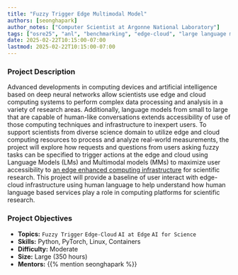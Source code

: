 ```yaml
---
title: "Fuzzy Trigger Edge Multimodal Model"
authors: [seonghapark]
author_notes: ["Computer Scientist at Argonne National Laboratory"]
tags: ["osre25", "anl", "benchmarking", "edge-cloud", "large language model", "multimodal model", "ai/ml"]
date: 2025-02-22T10:15:00-07:00
lastmod: 2025-02-22T10:15:00-07:00
---
```


###  Project Description

Advanced developments in computing devices and artificial intelligence based on deep neural networks allow scientists use edge and cloud computing systems to perform complex data processing and analysis in a variety of research areas. Additionally, language models from small to large that are capable of human-like conversations extends accessibility of use of those computing techniques and infrastructure to inexpert users. To support scientists from diverse science domain to utilize edge and cloud computing resources to process and analyze real-world measurements, the project will explore how requests and questions from users asking fuzzy tasks can be specified to trigger actions at the edge and cloud using Language Models (LMs) and Multimodal models (MMs) to maximize user accessibility to [an edge enhanced computing infrastructure](https://sagecontinuum.org) for scientific research. This project will provide a baseline of user interact with edge-cloud infrastructure using human language to help understand how human language based services play a role in computing platforms for scientific research.

### Project Objectives

- **Topics:** `Fuzzy Trigger` `Edge-Cloud` `AI at Edge` `AI for Science`
- **Skills:** Python, PyTorch, Linux, Containers
- **Difficulty:** Moderate
- **Size:** Large (350 hours)
- **Mentors:** {{% mention seonghapark %}}
